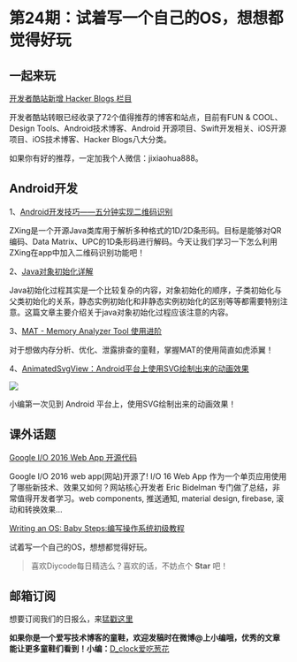 # 第24期：试着写一个自己的OS，想想都觉得好玩

## 一起来玩

[开发者酷站新增 Hacker Blogs 栏目](http://diycode.cc/topics/112)

开发者酷站转眼已经收录了72个值得推荐的博客和站点，目前有FUN & COOL、Design Tools、Android技术博客、Android 开源项目、Swift开发相关、iOS开源项目、iOS技术博客、Hacker Blogs八大分类。

如果你有好的推荐，一定加我个人微信：jixiaohua888。


## Android开发

1、[Android开发技巧——五分钟实现二维码识别](http://blog.csdn.net/qq_17475155/article/details/51607141)

ZXing是一个开源Java类库用于解析多种格式的1D/2D条形码。目标是能够对QR编码、Data Matrix、UPC的1D条形码进行解码。今天让我们学习一下怎么利用ZXing在app中加入二维码识别功能吧！

2、[Java对象初始化详解](http://mysun.iteye.com/blog/1596959)

Java初始化过程其实是一个比较复杂的内容，对象初始化的顺序，子类初始化与父类初始化的关系，静态实例初始化和非静态实例初始化的区别等等都需要特别注意。这篇文章主要介绍关于java对象初始化过程应该注意的内容。

3、[MAT - Memory Analyzer Tool 使用进阶](http://www.lightskystreet.com/2015/09/01/mat_usage/)

对于想做内存分析、优化、泄露排查的童鞋，掌握MAT的使用简直如虎添翼！

4、[AnimatedSvgView：Android平台上使用SVG绘制出来的动画效果](https://github.com/jaredrummler/AnimatedSvgView)

![](https://github.com/jaredrummler/AnimatedSvgView/raw/master/demo/demo.gif)

小编第一次见到 Android 平台上，使用SVG绘制出来的动画效果！

## 课外话题

[Google I/O 2016 Web App 开源代码](https://github.com/GoogleChrome/ioweb2016)

Google I/O 2016 web app(网站)开源了! I/O 16 Web App 作为一个单页应用使用了哪些新技术、效果又如何？网站核心开发者 Eric Bidelman 专门做了总结，非常值得开发者学习。web components, 推送通知, material design, firebase, 滚动和转换效果…

[Writing an OS: Baby Steps:编写操作系统初级教程](http://diycode.cc/news/243)

试着写一个自己的OS，想想都觉得好玩。


> 喜欢Diycode每日精选么？喜欢的话，不妨点个 **Star** 吧！

## 邮箱订阅

想要订阅我们的日报么，来[猛戳这里](http://list.qq.com/cgi-bin/qf_invite?id=d469993d2c888e971c0fbb2309c4d84256968386b126b967)

**如果你是一个爱写技术博客的童鞋，欢迎发稿时在微博@上小编哦，优秀的文章能让更多童鞋们看到！小编：**[D_clock爱吃葱花](http://weibo.com/2480694892/profile?rightmod=1&wvr=6&mod=personinfo&is_all=1)
